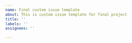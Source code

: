 ```yaml
---
name: Final custom issue template
about: This is custom issue template for final project
title: ''
labels: ''
assignees: ''

---
```



